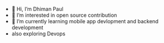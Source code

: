 - 👋 Hi, I’m  Dhiman Paul
- 👀 I’m interested in open source contribution 
- 🌱 I’m currently learning mobile app devlopment and backend development 
- also exploring Devops
